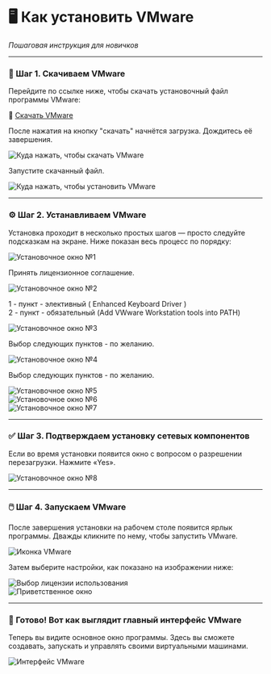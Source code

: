 # 🖥️ Как установить VMware
*Пошаговая инструкция для новичков*

---

### 🔽 Шаг 1. Скачиваем VMware

Перейдите по ссылке ниже, чтобы скачать установочный файл программы VMware: 

🔗 [Скачать VMware](https://cloud.mirea.ru/index.php/s/yyL2MZHd7NKSmcQ)

После нажатия на кнопку "скачать" начнётся загрузка. Дождитесь её завершения.

![Куда нажать, чтобы скачать VMware](photo_for_instructions/VMWare/dowload1.png)  

Запустите скачанный файл. 

![Куда нажать, чтобы установить VMware](photo_for_instructions/VMWare/instal2.png)

---

### ⚙️ Шаг 2. Устанавливаем VMware

Установка проходит в несколько простых шагов — просто следуйте подсказкам на экране. Ниже показан весь процесс по порядку:

![Установочное окно №1](photo_for_instructions/VMWare/setup1.PNG)  

Принять лицензионное соглашение.  

![Установочное окно №2](photo_for_instructions/VMWare/setup2.PNG) 

1 - пункт - элективный ( Enhanced Keyboard Driver )  
2 - пункт - обязательный (Add VWware Workstation tools into PATH)  

![Установочное окно №3](photo_for_instructions/VMWare/setup3.PNG)  

Выбор следующих пунктов  - по желанию. 

![Установочное окно №4](photo_for_instructions/VMWare/setup4.PNG)  

Выбор следующих пунктов  - по желанию. 

![Установочное окно №5](photo_for_instructions/VMWare/setup5.PNG)  
![Установочное окно №6](photo_for_instructions/VMWare/setup6.PNG)  
![Установочное окно №7](photo_for_instructions/VMWare/setup7.PNG)

---

### ✅ Шаг 3. Подтверждаем установку сетевых компонентов

Если во время установки появится окно с вопросом о разрешении перезагрузки. Нажмите «Yes».

![Установочное окно №8](photo_for_instructions/VMWare/setup8.PNG)

---

### 🖱️ Шаг 4. Запускаем VMware

После завершения установки на рабочем столе появится ярлык программы. Дважды кликните по нему, чтобы запустить VMware.

![Иконка VMware](photo_for_instructions/VMWare/icon.PNG)  

Затем выберите настройки, как показано на изображении ниже:

![Выбор лицензии использования](photo_for_instructions/VMWare/open1.PNG)  
![Приветственное окно](photo_for_instructions/VMWare/open2.PNG)

---

### 🎯 Готово! Вот как выглядит главный интерфейс VMware

Теперь вы видите основное окно программы. Здесь вы сможете создавать, запускать и управлять своими виртуальными машинами.

![Интерфейс VMware](photo_for_instructions/VMWare/interface.PNG)
